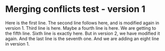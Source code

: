 # Merging conflicts test - version 1
Here is the first line.
The second line follows here, and is modified again  in version 1.
Third line is here.
Maybe a fourth line is here.
We are getting to the fifth line.
Sixth line is exactly here. But in version 2, we have  modified it again.
And the last line is the seventh one.
And we are adding an eight line in version 1.
 